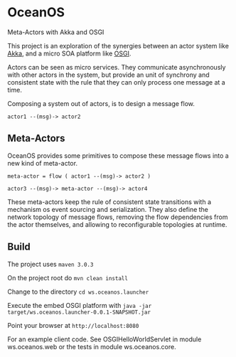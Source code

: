 OceanOS
=======

Meta-Actors with Akka and OSGI

This project is an exploration of the synergies between an actor system like [Akka](http://akka.io), and a micro SOA platform like [OSGI](http://www.osgi.org).

Actors can be seen as micro services. They communicate asynchronously with other actors in the system, but provide an unit of synchrony and consistent state with the rule that they can only process one message at a time.

Composing a system out of actors, is to design a message flow. 

`actor1 --(msg)-> actor2`

Meta-Actors
---------

OceanOS provides some primitives to compose these message flows into a new kind of meta-actor.

`meta-actor = flow ( actor1 --(msg)-> actor2 )`

`actor3 --(msg)-> meta-actor --(msg)-> actor4`

These meta-actors keep the rule of consistent state transitions with a mechanism os event sourcing and serialization. They also define the network topology of message flows, removing the flow dependencies from the actor themselves, and allowing to reconfigurable topologies at runtime.

Build
--------

The project uses 
  `maven 3.0.3`

On the project root do 
  `mvn clean install`

Change to the directory 
  `cd ws.oceanos.launcher`

Execute the embed OSGI platform with
  `java -jar target/ws.oceanos.launcher-0.0.1-SNAPSHOT.jar`

Point your browser at 
  `http://localhost:8080`

For an example client code. See OSGIHelloWorldServlet in module ws.oceanos.web or the tests in module ws.oceanos.core.
